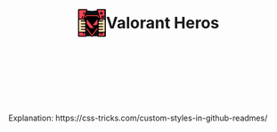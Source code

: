 <div align="center">
	<style>
        .Header{
            display:flex;
            justify-content: center;
            align-items: center;
        }
    </style>
    <br>
    <h1 class="Header"> <img src="/public/Static/Valorant Heros logo.png" alt="ProjectLogo" width="50px" hieght="50px"/> Valorant Heros</h1>
	<br>
</div>




<br>
<br>
<br>
<br>
<br>
<br>
Explanation: https://css-tricks.com/custom-styles-in-github-readmes/
